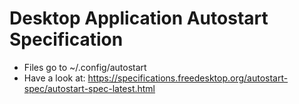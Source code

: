 # Desktop Application Autostart Specification

* Files go to ~/.config/autostart
* Have a look at: https://specifications.freedesktop.org/autostart-spec/autostart-spec-latest.html

